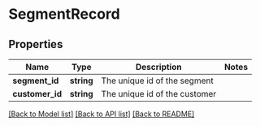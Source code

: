 # SegmentRecord

## Properties
Name | Type | Description | Notes
------------ | ------------- | ------------- | -------------
**segment_id** | **string** | The unique id of the segment | 
**customer_id** | **string** | The unique id of the customer | 

[[Back to Model list]](../../README.md#documentation-for-models) [[Back to API list]](../../README.md#documentation-for-api-endpoints) [[Back to README]](../../README.md)

